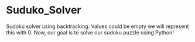 # Suduko_Solver
Sudoku solver using backtracking.
Values could be empty we will represent this with 0.
Now, our goal is to solve our sudoku puzzle using Python!
